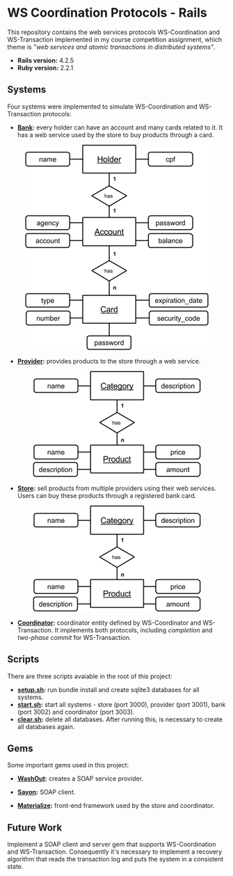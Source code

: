 # WS Coordination Protocols - Rails
This repository contains the web services protocols WS-Coordination and WS-Transaction implemented in my course competition assignment, which theme is *"web services and atomic transactions in distributed systems"*.

* **Rails version:** 4.2.5
* **Ruby version:** 2.2.1

## Systems
Four systems were implemented to simulate WS-Coordination and WS-Transaction protocols:
* **[Bank](https://github.com/fabriciojoc/ws_coordination_protocols_rails/tree/master/bank):** every holder can have an account and many cards related to it. It has a web service used by the store to buy products through a card.

<p align="center">
  <img src="img/bank.png"/>
</p>

* **[Provider](https://github.com/fabriciojoc/ws_coordination_protocols_rails/tree/master/provider):** provides products to the store through a web service.

<p align="center">
  <img src="img/provider.png"/>
</p>

* **[Store](https://github.com/fabriciojoc/ws_coordination_protocols_rails/tree/master/store-system):** sell products from multiple providers using their web services. Users can buy these products through a registered bank card.

<p align="center">
  <img src="img/provider.png"/>
</p>

* **[Coordinator](https://github.com/fabriciojoc/ws_coordination_protocols_rails/tree/master/coordinator):** coordinator entity defined by WS-Coordinator and WS-Transaction. It implements both protocols, including *completion* and *two-phase commit* for WS-Transaction.

## Scripts

There are three scripts avaiable in the root of this project:

* **[setup.sh](https://github.com/fabriciojoc/ws_coordination_protocols_rails/blob/master/setup.sh):** run bundle install and create sqlite3 databases for all systems.
* **[start.sh](https://github.com/fabriciojoc/ws_coordination_protocols_rails/blob/master/start.sh):** start all systems - store (port 3000), provider (port 3001), bank (port 3002) and coordinator (port 3003).
* **[clear.sh](https://github.com/fabriciojoc/ws_coordination_protocols_rails/blob/master/clear.sh):** delete all databases. After running this, is necessary to create all databases again.

## Gems

Some important gems used in this project:

* **[WashOut](https://github.com/inossidabile/wash_out):** creates a SOAP service provider.

* **[Savon](https://github.com/savonrb/savon):** SOAP client.

* **[Materialize](http://materializecss.com/):** front-end framework used by the store and coordinator.

## Future Work

Implement a SOAP client and server gem that supports WS-Coordination and WS-Transaction. Consequently it's necessary to implement a recovery algorithm that reads the transaction log and puts the system in a consistent state.
